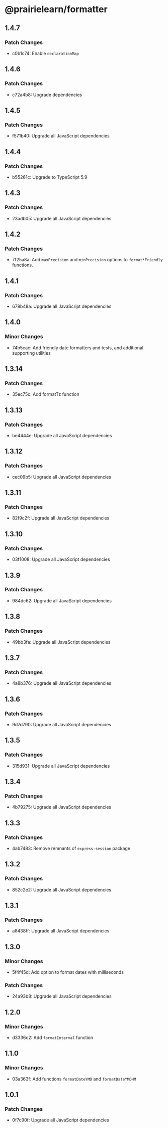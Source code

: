 # @prairielearn/formatter

## 1.4.7

### Patch Changes

- c0b1c74: Enable `declarationMap`

## 1.4.6

### Patch Changes

- c72a4b8: Upgrade dependencies

## 1.4.5

### Patch Changes

- f571b40: Upgrade all JavaScript dependencies

## 1.4.4

### Patch Changes

- b55261c: Upgrade to TypeScript 5.9

## 1.4.3

### Patch Changes

- 23adb05: Upgrade all JavaScript dependencies

## 1.4.2

### Patch Changes

- 7f25a8a: Add `maxPrecision` and `minPrecision` options to `format*Friendly` functions.

## 1.4.1

### Patch Changes

- 678b48a: Upgrade all JavaScript dependencies

## 1.4.0

### Minor Changes

- 74b5cac: Add friendly date formatters and tests, and additional supporting utilities

## 1.3.14

### Patch Changes

- 35ec75c: Add formatTz function

## 1.3.13

### Patch Changes

- be4444e: Upgrade all JavaScript dependencies

## 1.3.12

### Patch Changes

- cec09b5: Upgrade all JavaScript dependencies

## 1.3.11

### Patch Changes

- 82f9c2f: Upgrade all JavaScript dependencies

## 1.3.10

### Patch Changes

- 03f1008: Upgrade all JavaScript dependencies

## 1.3.9

### Patch Changes

- 984dc62: Upgrade all JavaScript dependencies

## 1.3.8

### Patch Changes

- 49bb3fa: Upgrade all JavaScript dependencies

## 1.3.7

### Patch Changes

- 4a8b376: Upgrade all JavaScript dependencies

## 1.3.6

### Patch Changes

- 9d7d790: Upgrade all JavaScript dependencies

## 1.3.5

### Patch Changes

- 315d931: Upgrade all JavaScript dependencies

## 1.3.4

### Patch Changes

- 4b79275: Upgrade all JavaScript dependencies

## 1.3.3

### Patch Changes

- 4ab7483: Remove remnants of `express-session` package

## 1.3.2

### Patch Changes

- 852c2e2: Upgrade all JavaScript dependencies

## 1.3.1

### Patch Changes

- a8438ff: Upgrade all JavaScript dependencies

## 1.3.0

### Minor Changes

- 5f4f45d: Add option to format dates with milliseconds

### Patch Changes

- 24a93b8: Upgrade all JavaScript dependencies

## 1.2.0

### Minor Changes

- d3336c2: Add `formatInterval` function

## 1.1.0

### Minor Changes

- 03a363f: Add functions `formatDateYMD` and `formatDateYMDHM`

## 1.0.1

### Patch Changes

- 0f7c90f: Upgrade all JavaScript dependencies
